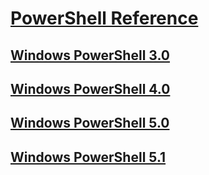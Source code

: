 ﻿# [PowerShell Reference](readme.md)
##  [Windows PowerShell 3.0](3.0/readme.md)
##  [Windows PowerShell 4.0](4.0/readme.md)
##  [Windows PowerShell 5.0](5.0/readme.md)
##  [Windows PowerShell 5.1](5.1/readme.md)
